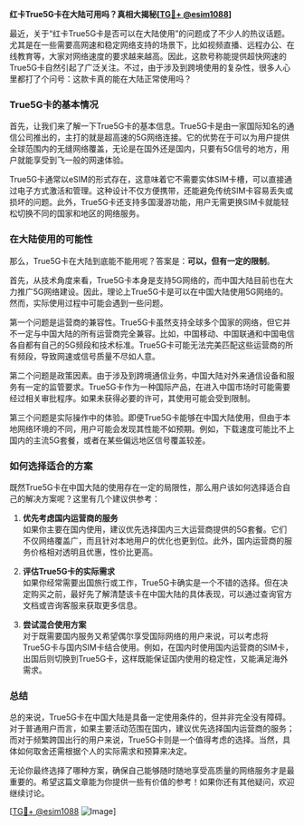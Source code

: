 **红卡True5G卡在大陆可用吗？真相大揭秘[[TG💪+ @esim1088](https://t.me/s/esim1088)]**

最近，关于“红卡True5G卡是否可以在大陆使用”的问题成了不少人的热议话题。尤其是在一些需要高网速和稳定网络支持的场景下，比如视频直播、远程办公、在线教育等，大家对网络速度的要求越来越高。因此，这款号称能提供超快网速的True5G卡自然引起了广泛关注。不过，由于涉及到跨境使用的复杂性，很多人心里都打了个问号：这款卡真的能在大陆正常使用吗？

### True5G卡的基本情况

首先，让我们来了解一下True5G卡的基本信息。True5G卡是由一家国际知名的通信公司推出的，主打的就是超高速的5G网络连接。它的优势在于可以为用户提供全球范围内的无缝网络覆盖，无论是在国外还是国内，只要有5G信号的地方，用户就能享受到飞一般的网速体验。

True5G卡通常以eSIM的形式存在，这意味着它不需要实体SIM卡槽，可以直接通过电子方式激活和管理。这种设计不仅方便携带，还能避免传统SIM卡容易丢失或损坏的问题。此外，True5G卡还支持多国漫游功能，用户无需更换SIM卡就能轻松切换不同的国家和地区的网络服务。

### 在大陆使用的可能性

那么，True5G卡在大陆到底能不能用呢？答案是：**可以，但有一定的限制**。

首先，从技术角度来看，True5G卡本身是支持5G网络的，而中国大陆目前也在大力推广5G网络建设。因此，理论上True5G卡是可以在中国大陆使用5G网络的。然而，实际使用过程中可能会遇到一些问题。

第一个问题是运营商的兼容性。True5G卡虽然支持全球多个国家的网络，但它并不一定与中国大陆的所有运营商完全兼容。比如，中国移动、中国联通和中国电信各自都有自己的5G频段和技术标准。True5G卡可能无法完美匹配这些运营商的所有频段，导致网速或信号质量不尽如人意。

第二个问题是政策因素。由于涉及到跨境通信业务，中国大陆对外来通信设备和服务有一定的监管要求。True5G卡作为一种国际产品，在进入中国市场时可能需要经过相关审批程序。如果未获得必要的许可，其使用可能会受到限制。

第三个问题是实际操作中的体验。即便True5G卡能够在中国大陆使用，但由于本地网络环境的不同，用户可能会发现其性能不如预期。例如，下载速度可能比不上国内的主流5G套餐，或者在某些偏远地区信号覆盖较差。

### 如何选择适合的方案

既然True5G卡在中国大陆的使用存在一定的局限性，那么用户该如何选择适合自己的解决方案呢？这里有几个建议供参考：

1. **优先考虑国内运营商的服务**  
   如果你主要在国内使用，建议优先选择国内三大运营商提供的5G套餐。它们不仅网络覆盖广，而且针对本地用户的优化也更到位。此外，国内运营商的服务价格相对透明且优惠，性价比更高。

2. **评估True5G卡的实际需求**  
   如果你经常需要出国旅行或工作，True5G卡确实是一个不错的选择。但在决定购买之前，最好先了解清楚该卡在中国大陆的具体表现，可以通过查询官方文档或咨询客服来获取更多信息。

3. **尝试混合使用方案**  
   对于既需要国内服务又希望偶尔享受国际网络的用户来说，可以考虑将True5G卡与国内SIM卡结合使用。例如，在国内时使用国内运营商的SIM卡，出国后则切换到True5G卡，这样既能保证国内使用的稳定性，又能满足海外需求。

### 总结

总的来说，True5G卡在中国大陆是具备一定使用条件的，但并非完全没有障碍。对于普通用户而言，如果主要活动范围在国内，建议优先选择国内运营商的服务；而对于频繁跨国出行的用户来说，True5G卡则是一个值得考虑的选择。当然，具体如何取舍还需根据个人的实际需求和预算来决定。

无论你最终选择了哪种方案，确保自己能够随时随地享受高质量的网络服务才是最重要的。希望这篇文章能为你提供一些有价值的参考！如果你还有其他疑问，欢迎继续讨论。

[[TG💪+ @esim1088](https://t.me/s/esim1088) ![Image](https://i.postimg.cc/4NQfJmqS/Snipaste-2025-05-13-00-14-12.png)]